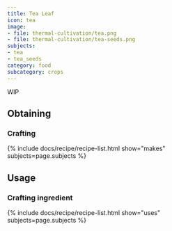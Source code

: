 ```yaml
---
title: Tea Leaf
icon: tea
image:
- file: thermal-cultivation/tea.png
- file: thermal-cultivation/tea-seeds.png
subjects: 
- tea
- tea_seeds
category: food
subcategory: crops
---
```


WIP

Obtaining
---------

### Crafting
{% include docs/recipe/recipe-list.html show="makes" subjects=page.subjects %}

Usage
-----

### Crafting ingredient
{% include docs/recipe/recipe-list.html show="uses" subjects=page.subjects %}